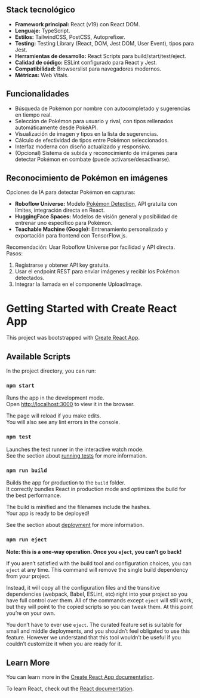 ## Stack tecnológico

- **Framework principal:** React (v19) con React DOM.
- **Lenguaje:** TypeScript.
- **Estilos:** TailwindCSS, PostCSS, Autoprefixer.
- **Testing:** Testing Library (React, DOM, Jest DOM, User Event), tipos para Jest.
- **Herramientas de desarrollo:** React Scripts para build/start/test/eject.
- **Calidad de código:** ESLint configurado para React y Jest.
- **Compatibilidad:** Browserslist para navegadores modernos.
- **Métricas:** Web Vitals.

## Funcionalidades

- Búsqueda de Pokémon por nombre con autocompletado y sugerencias en tiempo real.
- Selección de Pokémon para usuario y rival, con tipos rellenados automáticamente desde PokéAPI.
- Visualización de imagen y tipos en la lista de sugerencias.
- Cálculo de efectividad de tipos entre Pokémon seleccionados.
- Interfaz moderna con diseño actualizado y responsivo.
- (Opcional) Sistema de subida y reconocimiento de imágenes para detectar Pokémon en combate (puede activarse/desactivarse).

## Reconocimiento de Pokémon en imágenes

Opciones de IA para detectar Pokémon en capturas:
- **Roboflow Universe:** Modelo [Pokémon Detection](https://universe.roboflow.com/roboflow-jvuqo/pokemon-detection), API gratuita con límites, integración directa en React.
- **HuggingFace Spaces:** Modelos de visión general y posibilidad de entrenar uno específico para Pokémon.
- **Teachable Machine (Google):** Entrenamiento personalizado y exportación para frontend con TensorFlow.js.

Recomendación: Usar Roboflow Universe por facilidad y API directa.  
Pasos:
1. Registrarse y obtener API key gratuita.
2. Usar el endpoint REST para enviar imágenes y recibir los Pokémon detectados.
3. Integrar la llamada en el componente UploadImage.

# Getting Started with Create React App

This project was bootstrapped with [Create React App](https://github.com/facebook/create-react-app).

## Available Scripts

In the project directory, you can run:

### `npm start`

Runs the app in the development mode.\
Open [http://localhost:3000](http://localhost:3000) to view it in the browser.

The page will reload if you make edits.\
You will also see any lint errors in the console.

### `npm test`

Launches the test runner in the interactive watch mode.\
See the section about [running tests](https://facebook.github.io/create-react-app/docs/running-tests) for more information.

### `npm run build`

Builds the app for production to the `build` folder.\
It correctly bundles React in production mode and optimizes the build for the best performance.

The build is minified and the filenames include the hashes.\
Your app is ready to be deployed!

See the section about [deployment](https://facebook.github.io/create-react-app/docs/deployment) for more information.

### `npm run eject`

**Note: this is a one-way operation. Once you `eject`, you can’t go back!**

If you aren’t satisfied with the build tool and configuration choices, you can `eject` at any time. This command will remove the single build dependency from your project.

Instead, it will copy all the configuration files and the transitive dependencies (webpack, Babel, ESLint, etc) right into your project so you have full control over them. All of the commands except `eject` will still work, but they will point to the copied scripts so you can tweak them. At this point you’re on your own.

You don’t have to ever use `eject`. The curated feature set is suitable for small and middle deployments, and you shouldn’t feel obligated to use this feature. However we understand that this tool wouldn’t be useful if you couldn’t customize it when you are ready for it.

## Learn More

You can learn more in the [Create React App documentation](https://facebook.github.io/create-react-app/docs/getting-started).

To learn React, check out the [React documentation](https://reactjs.org/).
